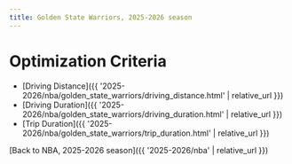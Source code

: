 ```yaml
---
title: Golden State Warriors, 2025-2026 season
---
```


# Optimization Criteria
- [Driving Distance]({{ '2025-2026/nba/golden_state_warriors/driving_distance.html' | relative_url }})
- [Driving Duration]({{ '2025-2026/nba/golden_state_warriors/driving_duration.html' | relative_url }})
- [Trip Duration]({{ '2025-2026/nba/golden_state_warriors/trip_duration.html' | relative_url }})

[Back to NBA, 2025-2026 season]({{ '2025-2026/nba' | relative_url }})

